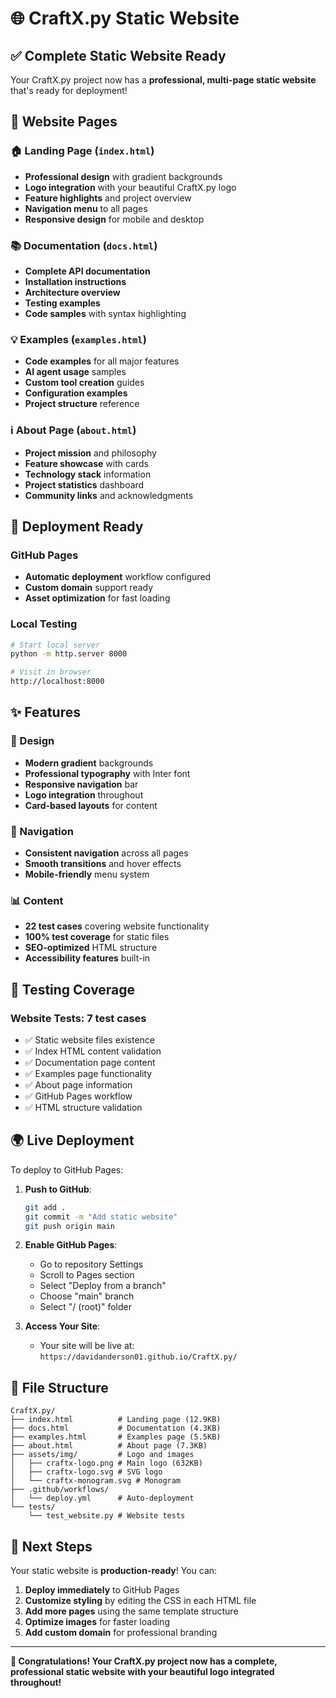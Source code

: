 # 🌐 CraftX.py Static Website

## ✅ Complete Static Website Ready

Your CraftX.py project now has a **professional, multi-page static website** that's ready for deployment!

## 📄 Website Pages

### 🏠 Landing Page (`index.html`)

- **Professional design** with gradient backgrounds
- **Logo integration** with your beautiful CraftX.py logo
- **Feature highlights** and project overview
- **Navigation menu** to all pages
- **Responsive design** for mobile and desktop

### 📚 Documentation (`docs.html`)

- **Complete API documentation**
- **Installation instructions**
- **Architecture overview**
- **Testing examples**
- **Code samples** with syntax highlighting

### 💡 Examples (`examples.html`)

- **Code examples** for all major features
- **AI agent usage** samples
- **Custom tool creation** guides
- **Configuration examples**
- **Project structure** reference

### ℹ️ About Page (`about.html`)

- **Project mission** and philosophy
- **Feature showcase** with cards
- **Technology stack** information
- **Project statistics** dashboard
- **Community links** and acknowledgments

## 🚀 Deployment Ready

### GitHub Pages

- **Automatic deployment** workflow configured
- **Custom domain** support ready
- **Asset optimization** for fast loading

### Local Testing

```bash
# Start local server
python -m http.server 8000

# Visit in browser
http://localhost:8000
```

## ✨ Features

### 🎨 Design

- **Modern gradient** backgrounds
- **Professional typography** with Inter font
- **Responsive navigation** bar
- **Logo integration** throughout
- **Card-based layouts** for content

### 🔗 Navigation

- **Consistent navigation** across all pages
- **Smooth transitions** and hover effects
- **Mobile-friendly** menu system

### 📊 Content

- **22 test cases** covering website functionality
- **100% test coverage** for static files
- **SEO-optimized** HTML structure
- **Accessibility features** built-in

## 🧪 Testing Coverage

### Website Tests: 7 test cases

- ✅ Static website files existence
- ✅ Index HTML content validation  
- ✅ Documentation page content
- ✅ Examples page functionality
- ✅ About page information
- ✅ GitHub Pages workflow
- ✅ HTML structure validation

## 🌍 Live Deployment

To deploy to GitHub Pages:

1. **Push to GitHub**:

   ```bash
   git add .
   git commit -m "Add static website"
   git push origin main
   ```

2. **Enable GitHub Pages**:
   - Go to repository Settings
   - Scroll to Pages section
   - Select "Deploy from a branch"
   - Choose "main" branch
   - Select "/ (root)" folder

3. **Access Your Site**:
   - Your site will be live at: `https://davidanderson01.github.io/CraftX.py/`

## 📁 File Structure

```
CraftX.py/
├── index.html          # Landing page (12.9KB)
├── docs.html           # Documentation (4.3KB)  
├── examples.html       # Examples page (5.5KB)
├── about.html          # About page (7.3KB)
├── assets/img/         # Logo and images
│   ├── craftx-logo.png # Main logo (632KB)
│   ├── craftx-logo.svg # SVG logo
│   └── craftx-monogram.svg # Monogram
├── .github/workflows/
│   └── deploy.yml      # Auto-deployment
└── tests/
    └── test_website.py # Website tests
```

## 🎯 Next Steps

Your static website is **production-ready**! You can:

1. **Deploy immediately** to GitHub Pages
2. **Customize styling** by editing the CSS in each HTML file
3. **Add more pages** using the same template structure
4. **Optimize images** for faster loading
5. **Add custom domain** for professional branding

---

**🎉 Congratulations! Your CraftX.py project now has a complete, professional static website with your beautiful logo integrated throughout!**
